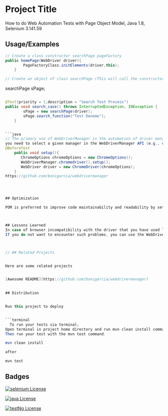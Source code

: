 
# Project Title


How to do Web Automation Tests with Page Object Model, Java 1.8, Selenium 3.141.59

  
## Usage/Examples

```java
// Create a class constructor searchPage pageFactory
public homePage(WebDriver driver){
        PageFactoryClass.initElements(driver,this);
    }

// Create an object of class searchPage (This will call the constructor)
```

  searchPage sPage;


```java

@Test(priority = 1,description = "Search Test Process")
public void search_case() throws InterruptedException, IOException {
        sPage = new searchPage(driver);
        sPage.search_function("Test Deneme");
    }


```java
// The primary use of WebDriverManager is the automation of driver management. For using this feature, 
you need to select a given manager in the WebDriverManager API (e.g., chromedriver() for Chrome) and invoke the method setup().
@BeforeTest
    public void setup(){
       ChromeOptions chromeOptions = new ChromeOptions();
       WebDriverManager.chromedriver().setup();
       WebDriver driver = new ChromeDriver(chromeOptions);
    }
https://github.com/bonigarcia/webdrivermanager




## Optimization

POM is preferred to improve code maintainability and readability by setting common methods and elements to a variable.



## Lessons Learned
In case of browser incompatibility with the driver that you have used locally, use an updated browser and update your driver.
If you do not want to encounter such problems, you can use the WebDriverManager made by bonigarcia. -> https://github.com/bonigarcia/webdrivermanager



// ## Related Projects


Here are some related projects


[Awesome README](https://github.com/bonigarcia/webdrivermanager)

  
## Distribution


Run this project to deploy


```terminal
  To run your tests via terminal;
Open terminal in project home directory and run mvn clean install command.
Then run your test with the mvn test command.

mvn clean install

after 

mvn test
```

  
## Badges

[![selenium License](https://upload.wikimedia.org/wikipedia/commons/thumb/9/9f/Selenium_logo.svg/512px-Selenium_logo.svg.png?20210927154434)](https://www.selenium.dev/)



[![java License](https://upload.wikimedia.org/wikipedia/tr/thumb/2/2e/Java_Logo.svg/558px-Java_Logo.svg.png)](https://www.java.com/tr/download/manual.jsp)



[![testNg License](https://blog.knoldus.com/wp-content/uploads/2020/01/TESTNG.png)](https://testng.org/doc/)

  
